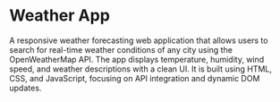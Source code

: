 # Weather App
A responsive weather forecasting web application that allows users to search for real-time weather conditions of any city using the OpenWeatherMap API. The app displays temperature, humidity, wind speed, and weather descriptions with a clean UI. It is built using HTML, CSS, and JavaScript, focusing on API integration and dynamic DOM updates.
